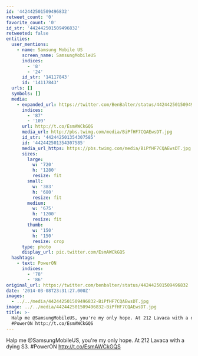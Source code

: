 ```yaml
---
id: '442442501509496832'
retweet_count: '0'
favorite_count: '0'
id_str: '442442501509496832'
retweeted: false
entities:
  user_mentions:
    - name: Samsung Mobile US
      screen_name: SamsungMobileUS
      indices:
        - '8'
        - '24'
      id_str: '14117843'
      id: '14117843'
  urls: []
  symbols: []
  media:
    - expanded_url: https://twitter.com/BenBalter/status/442442501509496832/photo/1
      indices:
        - '87'
        - '109'
      url: http://t.co/EsmAWCkGQS
      media_url: http://pbs.twimg.com/media/BiPfHF7CQAEwsDT.jpg
      id_str: '442442501354307585'
      id: '442442501354307585'
      media_url_https: https://pbs.twimg.com/media/BiPfHF7CQAEwsDT.jpg
      sizes:
        large:
          w: '720'
          h: '1280'
          resize: fit
        small:
          w: '383'
          h: '680'
          resize: fit
        medium:
          w: '675'
          h: '1200'
          resize: fit
        thumb:
          w: '150'
          h: '150'
          resize: crop
      type: photo
      display_url: pic.twitter.com/EsmAWCkGQS
  hashtags:
    - text: PowerON
      indices:
        - '78'
        - '86'
original_url: https://twitter.com/benbalter/status/442442501509496832
date: '2014-03-08T23:31:27.000Z'
images:
  - ../../media/442442501509496832-BiPfHF7CQAEwsDT.jpg
image: ../../media/442442501509496832-BiPfHF7CQAEwsDT.jpg
title: >-
  Halp me @SamsungMobileUS, you're my only hope. At 212 Lavaca with a dying S3.
  #PowerON http://t.co/EsmAWCkGQS
---
```


Halp me @SamsungMobileUS, you're my only hope. At 212 Lavaca with a dying S3. #PowerON http://t.co/EsmAWCkGQS